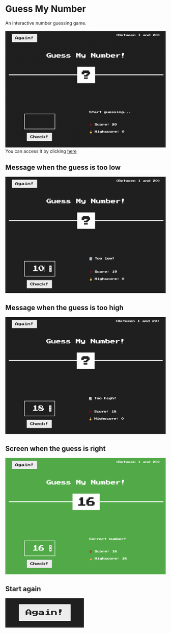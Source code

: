 # Guess My Number

An interactive number guessing game.
</br>
</br>
<img src="ReadMeImages/Start.png" width="650">
</br>
You can access it by clicking <a href="https://suheybhersi.github.io/GuessMyNumber/">here</a>

<h2>Message when the guess is too low</h2>
<img src="ReadMeImages/GuessTooLow.png" width="650">
<h2>Message when the guess is too high</h2>
<img src="ReadMeImages/GuessTooHigh.png" width="650">
<h2>Screen when the guess is right</h2>
<img src="ReadMeImages/RightGuess.png" width="650">
<h2>Start again</h2>
<img src="ReadMeImages/StartAgain.png">
